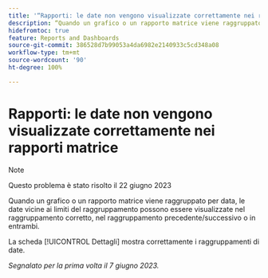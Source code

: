 ```yaml
---
title: '“Rapporti: le date non vengono visualizzate correttamente nei rapporti matrice”'
description: “Quando un grafico o un rapporto matrice viene raggruppato per data, le date vicine ai limiti del raggruppamento possono essere visualizzate nel raggruppamento corretto, nel raggruppamento precedente/successivo o in entrambi”.
hidefromtoc: true
feature: Reports and Dashboards
source-git-commit: 386528d7b99053a4da6982e2140933c5cd348a08
workflow-type: tm+mt
source-wordcount: '90'
ht-degree: 100%

---
```



# Rapporti: le date non vengono visualizzate correttamente nei rapporti matrice

>[!NOTE]
>
> Questo problema è stato risolto il 22 giugno 2023

Quando un grafico o un rapporto matrice viene raggruppato per data, le date vicine ai limiti del raggruppamento possono essere visualizzate nel raggruppamento corretto, nel raggruppamento precedente/successivo o in entrambi.

La scheda [!UICONTROL Dettagli] mostra correttamente i raggruppamenti di date.

_Segnalato per la prima volta il 7 giugno 2023._

